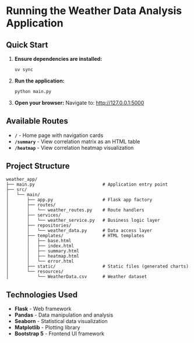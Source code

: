 # Running the Weather Data Analysis Application

## Quick Start

1. **Ensure dependencies are installed:**
   ```bash
   uv sync
   ```

2. **Run the application:**
   ```bash
   python main.py
   ```

3. **Open your browser:**
   Navigate to: http://127.0.0.1:5000

## Available Routes

- **`/`** - Home page with navigation cards
- **`/summary`** - View correlation matrix as an HTML table
- **`/heatmap`** - View correlation heatmap visualization

## Project Structure

```
weather_app/
├── main.py                          # Application entry point
├── src/
│   └── main/
│       ├── app.py                   # Flask app factory
│       ├── routes/
│       │   └── weather_routes.py    # Route handlers
│       ├── services/
│       │   └── weather_service.py   # Business logic layer
│       ├── repositories/
│       │   └── weather_data.py      # Data access layer
│       ├── templates/               # HTML templates
│       │   ├── base.html
│       │   ├── index.html
│       │   ├── summary.html
│       │   ├── heatmap.html
│       │   └── error.html
│       ├── static/                  # Static files (generated charts)
│       └── resources/
│           └── WeatherData.csv      # Weather dataset
```

## Technologies Used

- **Flask** - Web framework
- **Pandas** - Data manipulation and analysis
- **Seaborn** - Statistical data visualization
- **Matplotlib** - Plotting library
- **Bootstrap 5** - Frontend UI framework
